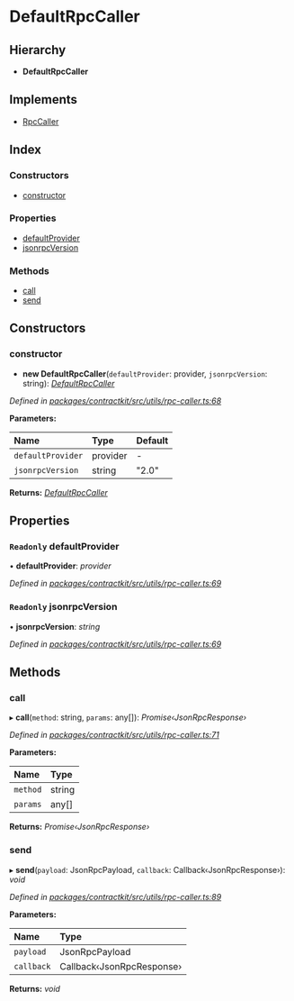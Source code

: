 # DefaultRpcCaller

## Hierarchy

* **DefaultRpcCaller**

## Implements

* [RpcCaller](../interfaces/_utils_rpc_caller_.rpccaller.md)

## Index

### Constructors

* [constructor](../classes/_utils_rpc_caller_.defaultrpccaller.md#constructor)

### Properties

* [defaultProvider](../classes/_utils_rpc_caller_.defaultrpccaller.md#readonly-defaultprovider)
* [jsonrpcVersion](../classes/_utils_rpc_caller_.defaultrpccaller.md#readonly-jsonrpcversion)

### Methods

* [call](../classes/_utils_rpc_caller_.defaultrpccaller.md#call)
* [send](../classes/_utils_rpc_caller_.defaultrpccaller.md#send)

## Constructors

### constructor

+ **new DefaultRpcCaller**\(`defaultProvider`: provider, `jsonrpcVersion`: string\): [_DefaultRpcCaller_](../classes/_utils_rpc_caller_.defaultrpccaller.md)

_Defined in_ [_packages/contractkit/src/utils/rpc-caller.ts:68_](https://github.com/celo-org/celo-monorepo/blob/master/packages/contractkit/src/utils/rpc-caller.ts#L68)

**Parameters:**

| Name | Type | Default |
| :--- | :--- | :--- |
| `defaultProvider` | provider | - |
| `jsonrpcVersion` | string | "2.0" |

**Returns:** [_DefaultRpcCaller_](../classes/_utils_rpc_caller_.defaultrpccaller.md)

## Properties

### `Readonly` defaultProvider

• **defaultProvider**: _provider_

_Defined in_ [_packages/contractkit/src/utils/rpc-caller.ts:69_](https://github.com/celo-org/celo-monorepo/blob/master/packages/contractkit/src/utils/rpc-caller.ts#L69)

### `Readonly` jsonrpcVersion

• **jsonrpcVersion**: _string_

_Defined in_ [_packages/contractkit/src/utils/rpc-caller.ts:69_](https://github.com/celo-org/celo-monorepo/blob/master/packages/contractkit/src/utils/rpc-caller.ts#L69)

## Methods

### call

▸ **call**\(`method`: string, `params`: any\[\]\): _Promise‹JsonRpcResponse›_

_Defined in_ [_packages/contractkit/src/utils/rpc-caller.ts:71_](https://github.com/celo-org/celo-monorepo/blob/master/packages/contractkit/src/utils/rpc-caller.ts#L71)

**Parameters:**

| Name | Type |
| :--- | :--- |
| `method` | string |
| `params` | any\[\] |

**Returns:** _Promise‹JsonRpcResponse›_

### send

▸ **send**\(`payload`: JsonRpcPayload, `callback`: Callback‹JsonRpcResponse›\): _void_

_Defined in_ [_packages/contractkit/src/utils/rpc-caller.ts:89_](https://github.com/celo-org/celo-monorepo/blob/master/packages/contractkit/src/utils/rpc-caller.ts#L89)

**Parameters:**

| Name | Type |
| :--- | :--- |
| `payload` | JsonRpcPayload |
| `callback` | Callback‹JsonRpcResponse› |

**Returns:** _void_

